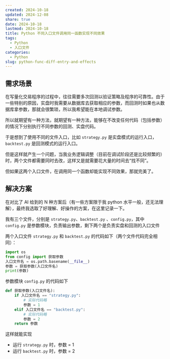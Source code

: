 ```yaml
---
created: 2024-10-18
updated: 2024-12-08
share: true
date: 2024-10-18
lastmod: 2024-10-18
title: Python 不同入口文件调用同一函数实现不同效果
tags:
  - Python
  - 入口文件
categories:
  - Python
slug: python-func-diff-entry-and-effects
---
```


## 需求场景

在写量化交易程序的过程中，往往需要多次回测以验证策略及程序的可靠性。由于一些特别的原因，实盘时我需要从数据库去获取相应的参数，而回测时如果也从数据库拿参数，那就会很繁琐，所以我希望能在本地调试参数。

所以就期望有一种方法，就期望有一种方法，能够在不改变任何代码（包括参数）的情况下分别执行不同参数的回测、实盘代码。

于是想到了使用不同的文件入口，比如 `strategy.py` 是实盘模式的运行入口，`backtest.py` 是回测模式的运行入口。

但是这样就产生一个问题，当我业务逻辑调整（目前在调试阶段还是比较频繁的）时，两个文件都需要同时去改，这样又是就需要花大量的时间去“找不同”。

但如果这两个入口文件，在调用同一个函数却能实现不同效果，那就完美了。

## 解决方案

在对比了 AI 给到的 N 种方案后（有一些方案限于我 python 水平一般，还无法理解），最终我选取了好理解、好操作的方案，在这里记录一下。

我有三个文件，分别是 `strategy.py`、`backtest.py` 、`config.py`，其中 `config.py` 是参数模块，负责输出参数，剩下两个是负责实盘和回测的入口文件

两个入口文件 `strategy.py` 和 `backtest.py` 的代码如下（两个文件代码完全相同）：

```python
import os
from config import 获取参数
入口文件名 = os.path.basename(__file__)
参数 = 获取参数(入口文件名)
print(参数)
```

参数模块 `config.py` 的代码如下

```python
def 获取参数(入口文件名):
    if 入口文件名 == "strategy.py":
        # 实际代码略
        参数 = 1
    elif 入口文件名 == "backtest.py":
        # 实际代码略
        参数 = 2
    return 参数
```

这样就能实现
- 运行 `strategy.py` 时，参数 = 1
- 运行 `backtest.py` 时，参数 = 2